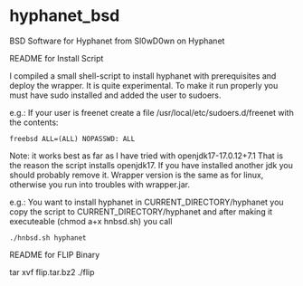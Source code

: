 # hyphanet_bsd
BSD Software for Hyphanet from Sl0wD0wn on Hyphanet


README for Install Script

I compiled a small shell-script to install hyphanet with prerequisites and deploy the wrapper. It is quite experimental.
To make it run properly you must have sudo installed and added the user to sudoers.

e.g.:
If your user is freenet create a file /usr/local/etc/sudoers.d/freenet with the contents:

    freebsd ALL=(ALL) NOPASSWD: ALL

Note: it works best as far as I have tried with openjdk17-17.0.12+7.1
That is the reason the script installs openjdk17. If you have installed another jdk you should probably remove it.
Wrapper version is the same as for linux, otherwise you run into troubles with wrapper.jar.

e.g.:
You want to install hyphanet in CURRENT_DIRECTORY/hyphanet
you copy the script to CURRENT_DIRECTORY/hyphanet and after making it executeable (chmod a+x hnbsd.sh) you call

    ./hnbsd.sh hyphanet


README for FLIP Binary

tar xvf flip.tar.bz2
./flip
